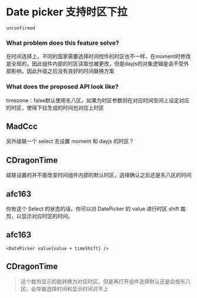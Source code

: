 # Date picker 支持时区下拉

`unconfirmed`

### What problem does this feature solve?

在时间选择上，不同的国家需要选择时间控件的时区也不一样，在moment时修改是全局的，因此组件内部的时区读取也被更改，但是dayjs的对象逻辑是会不受外部影响，因此升级之后没有良好的时间替换方案

### What does the proposed API look like?

timezone：false默认使用东八区，如果为时区参数则在对应时间空间上设定对应的时区，使得下拉生成的时间也对应上时区

<!-- generated by ant-design-issue-helper. DO NOT REMOVE -->

## MadCcc

另外级联一个 select 去设置 moment 和 dayjs 的时区？

## CDragonTime

>

级联设置的并不能改变时间组件内部的默认时区，选择确认之后还是东八区的时间

## afc163

你有这个 Select 的状态的话，你可以对 DatePicker 的 value 进行时区 shift 裁剪，以显示对应时区的时间。

## afc163

```
<DatePicker value{value + timeShift} />
```

## CDragonTime

> 这个裁剪显示的能转换为对应时区，但是再打开组件选择默认还是会按东八区，会导致选择时间和显示时间对不上
